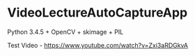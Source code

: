 # VideoLectureAutoCaptureApp
Python 3.4.5 + OpenCV + skimage + PIL

Test Video -  https://www.youtube.com/watch?v=Zxi3aRDGkvA
